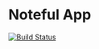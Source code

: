 Noteful App
============================
[![Build Status](https://travis-ci.org/thinkful-ei25/sam-noteful-v3.svg?branch=master)](https://travis-ci.org/<thinkful-ei25>/<sam-noteful-v3>)